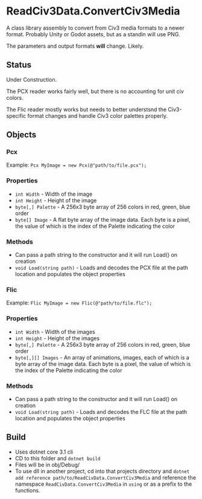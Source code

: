 # ReadCiv3Data.ConvertCiv3Media

A class library assembly to convert from Civ3 media formats to a newer format. Probably Unity or Godot assets, but as a standin will use PNG.

The parameters and output formats **will** change. Likely.

## Status

Under Construction.

The PCX reader works fairly well, but there is no accounting for unit civ colors.

The Flic reader mostly works but needs to better understsnd the Civ3-specific format changes and handle Civ3 color palettes properly.

## Objects

### Pcx

Example: `Pcx MyImage = new Pcx(@"path/to/file.pcx");`

### Properties

- `int Width` - Width of the image
- `int Height` - Height of the image
- `byte[,] Palette` - A 256x3 byte array of 256 colors in red, green, blue order
- `byte[] Image` - A flat byte array of the image data. Each byte is a pixel, the value of which is the index of the Palette indicating the color

### Methods

- Can pass a path string to the constructor and it will run Load() on creation
- `void Load(string path)` - Loads and decodes the PCX file at the path location and populates the object properties

### Flic

Example: `Flic MyImage = new Flic(@"path/to/file.flc");`

### Properties

- `int Width` - Width of the images
- `int Height` - Height of the images
- `byte[,] Palette` - A 256x3 byte array of 256 colors in red, green, blue order
- `byte[,][] Images` - An array of animations, images, each of which is a byte array of the image data. Each byte is a pixel, the value of which is the index of the Palette indicating the color

### Methods

- Can pass a path string to the constructor and it will run Load() on creation
- `void Load(string path)` - Loads and decodes the FLC file at the path location and populates the object properties

## Build

- Uses dotnet core 3.1 cli
- CD to this folder and `dotnet build`
- Files will be in obj/Debug/
- To use dll in another project, cd into that projects directory and `dotnet add reference path/to/ReadCivData.ConvertCiv3Media` and reference the namespace `ReadCivData.ConvertCiv3Media` in `using` or as a prefix to the functions.
